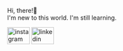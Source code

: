 <p align="left">Hi, there!👋<br>I'm new to this world. I'm still learning.</p>

<div align="left">
  <img src="https://raw.githubusercontent.com/dani.elaallen/profile-readme-generator/master/src/assets/icons/social/instagram/default.svg" width="52" height="40" alt="instagram logo"  />
  <img src="https://raw.githubusercontent.com/daniela-valverde-allen/profile-readme-generator/master/src/assets/icons/social/linkedin/default.svg" width="52" height="40" alt="linkedin logo"  />
</div>

###

